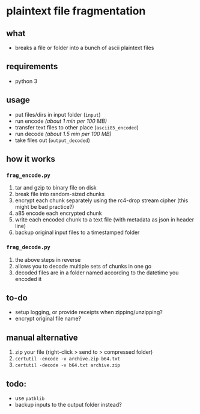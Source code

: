 #   plaintext file fragmentation

##  what
-   breaks a file or folder into a bunch of ascii plaintext files

##  requirements
-   python 3

##  usage
-   put files/dirs in input folder (`input`)
-   run encode *(about 1 min per 100 MB)*
-   transfer text files to other place (`ascii85_encoded`)
-   run decode *(about 1.5 min per 100 MB)*
-   take files out (`output_decoded`)

##  how it works
### `frag_encode.py`
1.  tar and gzip to binary file on disk
2.  break file into random-sized chunks 
3.  encrypt each chunk separately using the rc4-drop stream cipher (this might be bad practice?)
4.  a85 encode each encrypted chunk
5.  write each encoded chunk to a text file (with metadata as json in header line)
6.  backup original input files to a timestamped folder 

### `frag_decode.py`
1.  the above steps in reverse
2.  allows you to decode multiple sets of chunks in one go
3.  decoded files are in a folder named according to the datetime you encoded it

##  to-do
-   setup logging, or provide receipts when zipping/unzipping?
-   encrypt original file name?

##  manual alternative
1.  zip your file (right-click > send to > compressed folder)
2.  `certutil -encode -v archive.zip b64.txt`
3.  `certutil -decode -v b64.txt archive.zip`

##  todo:
-   use `pathlib`
-   backup inputs to the output folder instead?
